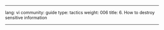 

---

lang: vi
community: guide
type: tactics
weight: 006
title: 6. How to destroy sensitive information

---

<stub>

